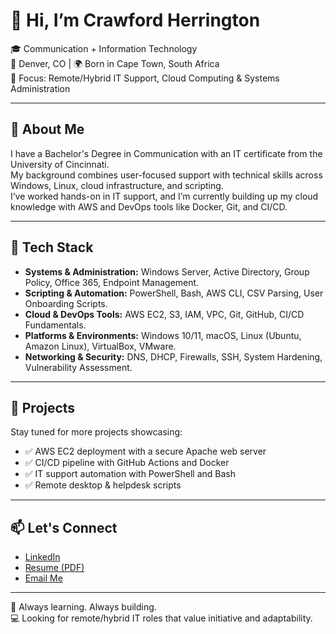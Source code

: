 # 👋 Hi, I’m Crawford Herrington

🎓 Communication + Information Technology  
📍 Denver, CO | 🌍 Born in Cape Town, South Africa  
🎯 Focus: Remote/Hybrid IT Support, Cloud Computing & Systems Administration  

---

## 🚀 About Me

I have a Bachelor's Degree in Communication with an IT certificate from the University of Cincinnati.  
My background combines user-focused support with technical skills across Windows, Linux, cloud infrastructure, and scripting.  
I’ve worked hands-on in IT support, and I’m currently building up my cloud knowledge with AWS and DevOps tools like Docker, Git, and CI/CD.

---

## 🧰 Tech Stack

- **Systems & Administration:** Windows Server, Active Directory, Group Policy, Office 365, Endpoint Management.
- **Scripting & Automation:** PowerShell, Bash, AWS CLI, CSV Parsing, User Onboarding Scripts.
- **Cloud & DevOps Tools:** AWS EC2, S3, IAM, VPC, Git, GitHub, CI/CD Fundamentals.
- **Platforms & Environments:** Windows 10/11, macOS, Linux (Ubuntu, Amazon Linux), VirtualBox, VMware.
- **Networking & Security:** DNS, DHCP, Firewalls, SSH, System Hardening, Vulnerability Assessment.

---

## 📁 Projects

Stay tuned for more projects showcasing:
- ✅ AWS EC2 deployment with a secure Apache web server  
- ✅ CI/CD pipeline with GitHub Actions and Docker  
- ✅ IT support automation with PowerShell and Bash  
- ✅ Remote desktop & helpdesk scripts  

---

## 📫 Let's Connect

- [LinkedIn](https://www.linkedin.com/in/crawfordherrington)
- [Resume (PDF)](https://docs.google.com/document/d/1E25IbYMICOdI0y1wCdok2Ye3_jkWKY_3MN62-5C36Nk/edit?usp=sharing)
- [Email Me](mailto:crawfordherrington@gmail.com)

---

🧠 Always learning. Always building.  
💻 Looking for remote/hybrid IT roles that value initiative and adaptability.
